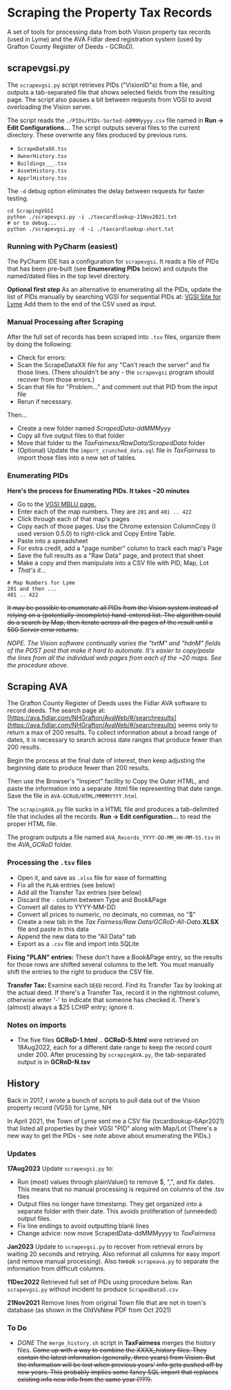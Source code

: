 # Scraping the Property Tax Records

A set of tools for processing data from both Vision property tax records (used in Lyme) and the AVA Fidlar deed registration system (used by Grafton County Register of Deeds - GCRoD).

## scrapevgsi.py

The `scrapevgsi.py` script retrieves PIDs ("VisionID"s) from a file, and outputs a tab-separated file that shows selected fields from the resulting page.
The script also pauses a bit between requests from VGSI to avoid overloading the Vision server.

The script reads the `./PIDs/PIDs-Sorted-ddMMMyyyy.csv` file named in **Run -> Edit Configurations...** 
The script outputs several files to the current directory.
These overwrite any files produced by previous runs.

- `ScrapeDataXX.tsv`
- `OwnerHistory.tsv`
- `Buildings___.tsv`
- `AssmtHistory.tsv`
- `ApprlHistory.tsv`

The `-d` debug option eliminates the delay between requests for faster testing.

```
cd ScrapingVGSI
python ./scrapevgsi.py -i ./taxcardlookup-21Nov2021.txt 
# or to debug...
python ./scrapevgsi.py -d -i ./taxcardlookup-short.txt  
```

### Running with PyCharm (easiest)

The PyCharm IDE has a configuration for `scrapevgsi`.
It reads a file of PIDs that has been pre-built
(see **Enumerating PIDs** below) and
outputs the named/dated files in the top level directory.  

**Optional first step** As an alternative to enumerating all the PIDs,
update the list of PIDs manually by searching VGSI for sequential PIDs at: [VGSI Site for Lyme](https://gis.vgsi.com/lymeNH/Parcel.aspx?Pid=103255)
Add them to the end of the CSV used as input.  

### Manual Processing after Scraping

After the full set of records has been scraped into `.tsv` files,
organize them by doing the following:

- Check for errors:
- Scan the ScrapeDataXX file for any "Can't reach the server" and fix those lines.
(There shouldn't be any - the `scrapevgsi` program should recover from those errors.)
- Scan that file for "Problem..." and comment out that PID from the input file
- Rerun if necessary. 

Then...

- Create a new folder named _ScrapedData-ddMMMyyy_
- Copy all five output files to that folder
- Move that folder to the _TaxFairness/RawData/ScrapedData_ folder
- (Optional) Update the `import_crunched_data.sql` file in _TaxFairness_ to import those files into a new set of tables.

### Enumerating PIDs

**Here's the process for Enumerating PIDs. It takes ~20 minutes** 

* Go to the [VGSI MBLU page.](https://gis.vgsi.com/lymeNH/Search.aspx)
* Enter each of the map numbers. They are `201` and `401 .. 422`
* Click through each of that map's pages
* Copy each of those pages. Use the Chrome extension ColumnCopy (I used version 0.5.0) to right-click and Copy Entire Table.
* Paste into a spreadsheet
* For extra credit, add a "page number" column to track each map's Page
* Save the full results as a "Raw Data" page, and protect that sheet
* Make a copy and then manipulate into a CSV file with PID, Map, Lot
* _That's it..._

```
# Map Numbers for Lyme
201 and then ...
401 .. 422
```

~~It may be possible to enumerate all PIDs from the Vision system
instead of relying on a (potentially-incomplete) hand-entered list.
The algorithm could do a search by Map, then iterate
across all the pages of the result until a 500 Server error returns.~~

_NOPE. The Vision software continually varies the "txtM" and "hdnM"
fields of the POST post that make it hard to automate.
It's easier to copy/paste the lines from all the individual web pages
from each of the ~20 maps. See the procedure above._

## Scraping AVA

The Grafton County Register of Deeds uses the Fidlar AVA software
to record deeds.
The search page at: 
[https://ava.fidlar.com/NHGrafton/AvaWeb/#/searchresults](https://ava.fidlar.com/NHGrafton/AvaWeb/#/searchresults)
seems only to return a max of 200 results.
To collect information about a broad range of dates, it is necessary to 
search across date ranges that produce fewer than 200 results.

Begin the process at the final date of interest, then keep adjusting
the beginning date to produce fewer than 200 results.

Then use the Browser's "Inspect" facility to Copy the Outer HTML,
and paste the information into a separate .html file representing
that date range. Save the file in `AVA-GCRoD/HTML/MMMMYYYY.html`

The `scrapingAVA.py` file sucks in a HTML file
and produces a tab-delimited file that includes all the records. 
**Run -> Edit configuration...** to read the proper HTML file.

The program outputs a file named `AVA_Records_YYYY-DD-MM_HH-MM-SS.tsv` in the _AVA_GCRoD_ folder.

### Processing the `.tsv` files

* Open it, and save as `.xlsx` file for ease of formatting
* Fix all the `PLAN` entries (see below)
* Add all the Transfer Tax entries (see below)
* Discard the `-` column between Type and Book&Page
* Convert all dates to YYYY-MM-DD
* Convert all prices to numeric, no decimals, no commas, no "$"
* Create a new tab in the 
_Tax Fairness/Raw Data/GCRoD-All-Data_**.XLSX** file
and paste in this data
* Append the new data to the "All Data" tab 
* Export as a `.csv` file and import into SQLite

**Fixing "PLAN" entries:** These don't have a Book&Page entry, so the results
for those rows are shifted several columns to the left.
You must manually shift the entries to the right to produce the CSV file.

**Transfer Tax:** Examine each `DEED` record.
Find its Transfer Tax by looking at the actual deed. 
If there's a Transfer Tax, record it in the rightmost column,
otherwise enter '-' to indicate that someone has checked it.
There's (almost) always a \$25 LCHIP entry; ignore it.

### Notes on imports

* The five files **GCRoD-1.html** .. **GCRoD-5.html** were retrieved 
on 18Aug2022, each for a different date range to keep the record count
under 200. 
After processing by `scrapingAVA.py`, the tab-separated output is in
**GCRoD-N.tsv**

## History

Back in 2017, I wrote a bunch of scripts to pull data out of the Vision property record (VGSI) for Lyme, NH

In April 2021, the Town of Lyme sent me a CSV file (txcardlookup-6Apr2021)
that listed all properties by their VGSI "PID" along with Map/Lot
(There's a new way to get the PIDs - see note above about enumerating the PIDs.)

### Updates
**17Aug2023** Update `scrapevgsi.py` to:

* Run (most) values through plainValue() to remove \$, ",", and fix dates.
This means that no manual processing is required on columns of the .tsv files 
* Output files no longer have timestamp.
They get organized into a separate folder with their date.
This avoids proliferation of (unneeded) output files.
* Fix line endings to avoid outputting blank lines
* Change advice: now move ScrapedData-ddMMMyyyy to _TaxFairness_
    
**Jan2023** Update to `scrapevgsi.py` to recover from retrieval errors by waiting 20 seconds and retrying.
Also reformat all columns for easy import (and remove manual processing).
Also tweak `scrapeava.py` to separate the information from difficult columns.

**11Dec2022** Retrieved full set of PIDs using procedure below.
Ran `scrapevgsi.py` without incident to produce `ScrapedData5.csv`

**21Nov2021**
Remove lines from original Town file that are not in town's database
(as shown in the OldVsNew PDF from Oct 2021)

### To Do

* _DONE_ The `merge_history.sh` script in **TaxFairness** merges the history files. ~~Come up with a way to combine the XXXX_history files.
They contain the latest information (generally, three years) from Vision.
But the information will be lost when previous years' info gets pushed off
by new years.
This probably implies some fancy SQL import that replaces existing info
new info from the same year (???).~~
